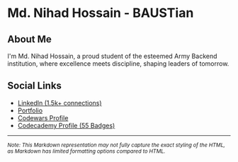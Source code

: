 # Md. Nihad Hossain - BAUSTian

## About Me

I'm Md. Nihad Hossain, a proud student of the esteemed Army Backend institution, where excellence meets discipline, shaping leaders of tomorrow.

## Social Links

- [LinkedIn (1.5k+ connections)](https://www.linkedin.com/in/md-nihad-h-5568b51a3/)
- [Portfolio](https://nihadgo00075.pythonanywhere.com/)
- [Codewars Profile](https://www.codewars.com/users/nihadgo)
- [Codecademy Profile (55 Badges)](https://www.codecademy.com/profiles/nihadgo)

* * *

<small><em>Note: This Markdown representation may not fully capture the exact styling of the HTML, as Markdown has limited formatting options compared to HTML.</em></small>

